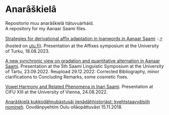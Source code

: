 # Anarâškielâ

Repositorio muu anarâškielâ tiätuvuárháid.   
A repository for my Aanaar Saami files.

[Strategies for derivational affix adaptation in loanwords in Aanaar Saami](https://sites.utu.fi/affixes/wp-content/uploads/sites/1247/2023/09/Koukkari.pdf) ।<ins>🡥</ins> (hosted on [utu.fi](https://www.utu.fi)). Presentation at the Affixes symposium at the University of Turku, 18.08.2023.

[A new synchronic view on gradation and quantitative alternation in Aanaar Saami](Koukkari_Tuomas-SaaLS5-oovdanpyehtim.pdf). Presentation at the 5th Saami Linguistic Symposium at the University of Tartu, 23.09.2022. Reupload 29.12.2022: Corrected Bibliography, minor clarifications to Concluding Remarks, some cosmetic fixes.

[Vowel Harmony and Related Phenomena in Inari Saami](Koukkari_Tuomas-CIFU_XIII-oovdanpyehtim.pdf). Presentation at CIFU XIII at the University of Vienna, 24.08.2022.


[Anarâškielâ kukkodâhnubástusâi jienâdâhhistorjást: kyehtstaavvâlsiih nomineh](symposiumoovdanpyehtim_TK_18-11-15.pdf).  Oovdânpyehtim Oulu ollâopâttuvâst 15.11.2018.
